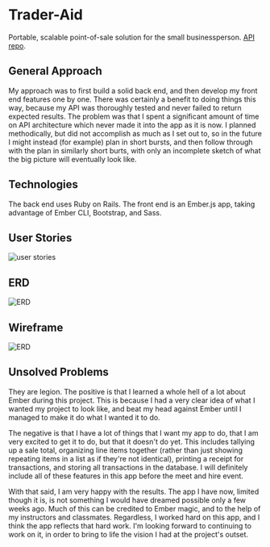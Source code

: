 # Trader-Aid
Portable, scalable point-of-sale solution for the small businessperson. [API repo](https://github.com/MFBrewster/trader-aid-api "API repo").

## General Approach

My approach was to first build a solid back end, and then develop my front end features one by one. There was certainly a benefit to doing things this way, because my API was thoroughly tested and never failed to return expected results. The problem was that I spent a significant amount of time on API architecture which never made it into the app as it is now. I planned methodically, but did not accomplish as much as I set out to, so in the future I might instead (for example) plan in short bursts, and then follow through with the plan in similarly short burts, with only an incomplete sketch of what the big picture will eventually look like.

## Technologies

The back end uses Ruby on Rails. The front end is an Ember.js app, taking advantage of Ember CLI, Bootstrap, and Sass.

## User Stories

![user stories](http://i.imgur.com/uqgdyvI.png "user stories")

## ERD

![ERD](http://i.imgur.com/6qfty4Z.png "ERD")

## Wireframe

![ERD](http://i.imgur.com/btm5AdR.png "ERD")

## Unsolved Problems

They are legion. The positive is that I learned a whole hell of a lot about Ember during this project. This is because I had a very clear idea of what I wanted my project to look like, and beat my head against Ember until I managed to make it do what I wanted it to do. 

The negative is that I have a lot of things that I want my app to do, that I am very excited to get it to do, but that it doesn't do yet. This includes tallying up a sale total, organizing line items together (rather than just showing repeating items in a list as if they're not identical), printing a receipt for transactions, and storing all transactions in the database. I will definitely include all of these features in this app before the meet and hire event.

With that said, I am very happy with the results. The app I have now, limited though it is, is not something I would have dreamed possible only a few weeks ago. Much of this can be credited to Ember magic, and to the help of my instructors and classmates. Regardless, I worked hard on this app, and I think the app reflects that hard work. I'm looking forward to continuing to work on it, in order to bring to life the vision I had at the project's outset.
